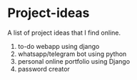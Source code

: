 # Project-ideas
A list of project ideas that I find online.

1. to-do webapp using django
2. whatsapp/telegram bot using python
3. personal online portfolio using Django
4. password creator
